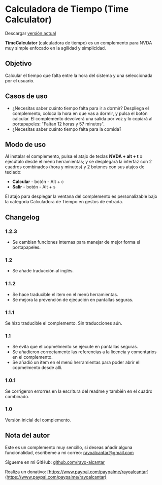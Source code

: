 # Calculadora de Tiempo (Time Calculator)

Descargar [versión actual](https://nvda.es/files/get.php?file=timeCalculator)

**TimeCalculator** (calculadora de tiempo) es un complemento para NVDA muy simple enfocado en la agilidad y simplicidad.

## Objetivo

Calcular el tiempo que falta entre la hora del sistema y una seleccionada por el usuario.

## Casos de uso

- ¿Necesitas saber cuánto tiempo falta para ir a dormir? Despliega el complemento, coloca la hora en que vas a dormir, y pulsa el botón calcular. El complemento devolverá una salida por voz y lo copiará al portapapeles: "Faltan 12 horas y 57 minutos".
- ¿Necesitas saber cuánto tiempo falta para la comida?

## Modo de uso

Al instalar el complemento, pulsa el atajo de teclas **NVDA + alt + t** o ejecútalo desde el menú herramientas; y se desplegará la interfaz con 2 cuadros combinados (hora y minutos) y 2 botones con sus atajos de teclado:

- **Calcular** - botón - Alt + c
- **Salir** - botón - Alt + s

El atajo para desplegar la ventana del complemento es personalizable bajo la categoría Calculadora de Tiempo en gestos de entrada.

## Changelog

### 1.2.3

* Se cambian funciones internas para manejar de mejor forma el portapapeles.

### 1.2

* Se añade traducción al inglés.

### 1.1.2

* Se hace traducible el item en el menú herramientas.
* Se mejora la prevención de ejecución en pantallas seguras.

### 1.1.1

Se hizo traducible el complemento. Sin traducciones aún.

### 1.1

* Se evita que el copmelmento se ejecute en pantallas seguras.
* Se añadieron correctamente las referencias a la licencia y comentarios en el complemento.
* Se añadió un item en el menú herramientas para poder abrir el copmelmento desde allí.

### 1.0.1

Se corrigeron errorres en la escritura del readme y también en el cuadro combinado.

### 1.0

Versión inicial del complemento.

## Nota del autor

Este es un complemento muy sencillo, si deseas añadir alguna funcionalidad, escríbeme a mi correo: [rayoalcantar@gmail.com](mailto:rayoalcantar@gmail.com)

Sígueme en mi GitHub: [github.com/rayo-alcantar](https://github.com/rayo-alcantar)

Realiza un donativo: [https://www.paypal.com/paypalme/rayoalcantar](https://www.paypal.com/paypalme/rayoalcantar)